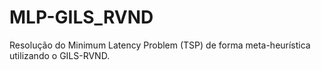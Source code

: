 # MLP-GILS_RVND
Resolução do Minimum Latency Problem (TSP) de forma meta-heurística utilizando o GILS-RVND.
